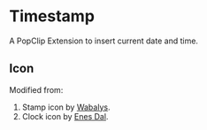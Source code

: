 # Timestamp

A PopClip Extension to insert current date and time.

## Icon

Modified from:

1. Stamp icon by [Wabalys](http://www.webalys.com/).
2. Clock icon by [Enes Dal](https://www.iconfinder.com/Enesdal).
